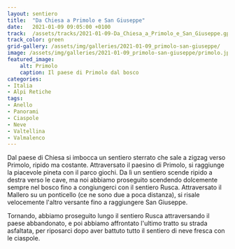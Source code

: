 ```yaml
---
layout: sentiero
title:  "Da Chiesa a Primolo e San Giuseppe"
date:   2021-01-09 09:05:00 +0100
track:  /assets/tracks/2021-01-09-Da_Chiesa_a_Primolo_e_San_Giuseppe.gpx
track_color: green
grid-gallery: /assets/img/galleries/2021-01-09_primolo-san-giuseppe/
image: /assets/img/galleries/2021-01-09_primolo-san-giuseppe/primolo.jpg
featured_image:
    alt: Primolo
    caption: Il paese di Primolo dal bosco
categories:
- Italia
- Alpi Retiche
tags:
- Anello
- Panorami
- Ciaspole
- Neve
- Valtellina
- Valmalenco
---
```


Dal paese di Chiesa si imbocca un sentiero sterrato che sale a zigzag verso Primolo, ripido ma costante. Attraversato il paesino di Primolo, si raggiunge la piacevole pineta con il parco giochi. Da lì un sentiero scende ripido a destra verso le cave, ma noi abbiamo proseguito scendendo dolcemente sempre nel bosco fino a congiungerci con il sentiero Rusca. Attraversato il Mallero su un ponticello (ce ne sono due a poca distanza), si risale velocemente l'altro versante fino a raggiungere San Giuseppe. 

Tornando, abbiamo proseguito lungo il sentiero Rusca attraversando il paese abbandonato, e poi abbiamo affrontato l'ultimo tratto su strada asfaltata, per riposarci dopo aver battuto tutto il sentiero di neve fresca con le ciaspole.